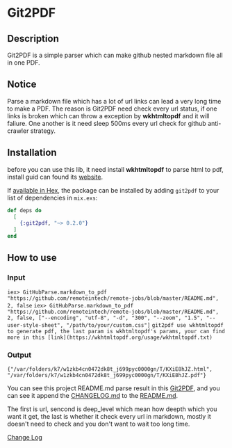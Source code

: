 # Git2PDF

## Description

Git2PDF is a simple parser which can make github nested markdown file all in one PDF.

## Notice

Parse a markdown file which has a lot of url links can lead a very long time to make a PDF. The reason is Git2PDF need check every url status, if one links is broken which can throw a exception by **wkhtmltopdf** and it will faliure. One another is it need sleep 500ms every url check for github anti-crawler strategy.

## Installation

before you can use this lib, it need install **wkhtmltopdf** to parse html to pdf, install guid can found its [website](https://wkhtmltopdf.org/).

If [available in Hex](https://hex.pm/docs/publish), the package can be installed
by adding `git2pdf` to your list of dependencies in `mix.exs`:

```elixir
def deps do
  [
    {:git2pdf, "~> 0.2.0"}
  ]
end
```

## How to use

### Input

```iex> GitHubParse.markdown_to_pdf "https://github.com/remoteintech/remote-jobs/blob/master/README.md", 2, false```
```iex> GitHubParse.markdown_to_pdf "https://github.com/remoteintech/remote-jobs/blob/master/README.md", 2, false, ["--encoding", "utf-8", "-d", "300", "--zoom", "1.5", "--user-style-sheet", "/path/to/your/custom.css"]```
```git2pdf use wkhtmltopdf to generate pdf, the last param is wkhtmltopdf's params, your can find more in this [link](https://wkhtmltopdf.org/usage/wkhtmltopdf.txt)```

### Output

```{"/var/folders/k7/w1zkb4cn0472dk8t_j699pyc0000gn/T/KXiE8hJZ.html", "/var/folders/k7/w1zkb4cn0472dk8t_j699pyc0000gn/T/KXiE8hJZ.pdf"}```

You can see this project README.md parse result in this [Git2PDF](git2pdf.pdf), and you can see it append the [CHANGELOG.md](CHANGELOG.md) to the [README.md](README.md).

The first is url, sencond is deep_level which mean how deepth which you want it get, the last is whether it check every url in markdown, mostly it doesn't need to check and you don't want to wait too long time.

[Change Log](CHANGELOG.md)